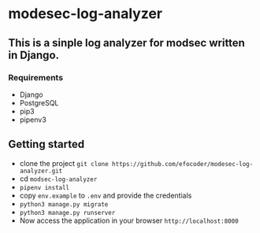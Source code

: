 # modesec-log-analyzer
## This is a sinple log analyzer for modsec written in Django.

### Requirements
- Django
- PostgreSQL
- pip3
- pipenv3

## Getting started
- clone the project `git clone https://github.com/efocoder/modesec-log-analyzer.git`
- cd `modsec-log-analyzer`
- `pipenv install`
- copy `env.example` to `.env` and provide the credentials
- `python3 manage.py migrate`
- `python3 manage.py runserver`
- Now access the application in your browser `http://localhost:8000`